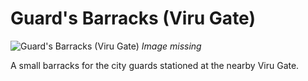 # Guard's Barracks (Viru Gate)

![Guard's Barracks (Viru Gate)](../../assets/buildings/guards_barracks_viru.png)
*Image missing*

A small barracks for the city guards stationed at the nearby Viru Gate.
